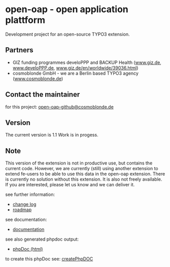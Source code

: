 # open-oap - open application plattform 

Development project for an open-source TYPO3 extension. 

## Partners 
- GIZ funding programmes develoPPP and BACKUP Health (www.giz.de, www.develoPPP.de, www.giz.de/en/worldwide/39036.html)
- cosmoblonde GmbH - we are a Berlin based TYPO3 agency (www.cosmoblonde.de)

## Contact the maintainer
for this project: open-oap-github@cosmoblonde.de

## Version
The current version is 1.1
Work is in progess.

## Note
This version of the extension is not in productive use, but contains the current code.
However, we are currently (still) using another extension to extend fe-users to be able to use this data in the open-oap extension. There is currently no solution without this extension. It is also not freely available. If you are interested, please let us know and we can deliver it.

see further information:
- [change log](./Documentation/ChangeLog/Index.md)
- [roadmap](./Documentation/ChangeLog/Roadmap.md)

see documentation:
- [documentation](./Documentation/README.md)

see also generated phpdoc output: 
- [phpDoc (html)](./Documentation/phpdoc/index.html)

to create this phpDoc see: [createPhpDOC](./Documentation)

